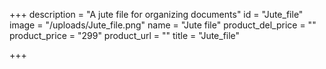 +++
description = "A jute file for organizing documents"
id = "Jute_file"
image = "/uploads/Jute_file.png"
name = "Jute file"
product_del_price = ""
product_price = "299"
product_url = ""
title = "Jute_file"

+++